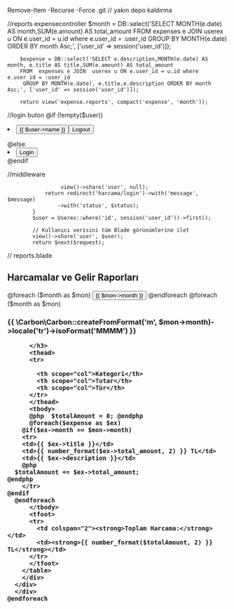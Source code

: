 Remove-Item -Recurse -Force .git // yakın depo kaldırma

//reports expensecontroller
 $month = DB::select('SELECT MONTH(e.date) AS month,SUM(e.amount) AS total_amount
        FROM  expenses e JOIN  userex u ON e.user_id = u.id where e.user_id = :user_id
         GROUP BY MONTH(e.date) ORDER BY month Asc;', ['user_id' => session('user_id')]);

        $expense = DB::select('SELECT e.description,MONTH(e.date) AS month, e.title AS title,SUM(e.amount) AS total_amount
        FROM  expenses e JOIN  userex u ON e.user_id = u.id where e.user_id = :user_id
         GROUP BY MONTH(e.date), e.title,e.description ORDER BY month Asc;', ['user_id' => session('user_id')]);

        return view('expense.reports', compact('expense', 'month'));

//login buton 
  @if (!empty($user))
                        <li class="nav-item dropdown">
                            <button class="btn btn-link dropdown-toggle d-flex align-items-center" type="button"
                                id="dropdownMenuButton" data-bs-toggle="dropdown" aria-expanded="false">
                                <!-- Kullanıcı Adı -->
                                {{ $user->name }}
                                <!-- Logout Butonu (yan yana) -->
                                <span class="ms-2">
                                    <button class="btn btn-link">
                                        Logout
                                    </button>
                                </span>
                            </button>
                            <ul class="dropdown-menu" aria-labelledby="dropdownMenuButton">
                                <!-- Menü öğeleri (Opsiyonel) -->
                            </ul>
                        </li>
                    @else
                        <li class="nav-item">
                            <button class="btn btn-link" data-bs-toggle="modal" data-bs-target="#loginModal">
                                Login
                            </button>
                        </li>
                    @endif

//middleware

                     view()->share('user', null);
                return redirect('harcama/login')->with('message', $message)
                    ->with('status', $status);
            }
            $user = Userex::where('id', session('user_id'))->first();

            // Kullanıcı verisini tüm Blade görünümlerine ilet
            view()->share('user', $user);
            return $next($request);
// reports.blade

<!-- Bootstrap CSS -->
<link href="https://cdn.jsdelivr.net/npm/bootstrap@4.5.2/dist/css/bootstrap.min.css" rel="stylesheet">

<!-- Bootstrap JS (jQuery ve Popper.js gereklidir) -->
<script src="https://code.jquery.com/jquery-3.5.1.slim.min.js"></script>
<script src="https://cdn.jsdelivr.net/npm/popper.js@1.16.1/dist/umd/popper.min.js"></script>
<script src="https://cdn.jsdelivr.net/npm/bootstrap@4.5.2/dist/js/bootstrap.min.js"></script>

<div class="container mt-2">
  <h2 class="mb-4">Harcamalar ve Gelir Raporları</h2>


  <div class="collapse-section">
    @foreach ($month as $mon)
    <button class="btn btn-info" type="button" data-toggle="collapse" data-target="#collapseTable{{ $mon->month }} "
      aria-expanded="false" aria-controls="collapseTable{{ $mon->month }}">
      {{ $mon->month }} <!-- Ay ismi burada yer alacak -->
    </button>
    @endforeach
    @foreach ($month as $mon)
      <div class="collapse" id="collapseTable{{ $mon->month }}">
        <div class="table-container mt-2">
        <table class="table table-striped">
          <h3>{{ \Carbon\Carbon::createFromFormat('m', $mon->month)->locale('tr')->isoFormat('MMMM') }}


          </h3>
          <thead>
          <tr>

            <th scope="col">Kategori</th>
            <th scope="col">Tutar</th>
            <th scope="col">Tür</th>
          </tr>
          </thead>
          <tbody>
          @php  $totalAmount = 0; @endphp
          @foreach($expense as $ex)
        @if($ex->month == $mon->month)
        <tr>
        <td>{{ $ex->title }}</td>
        <td>{{ number_format($ex->total_amount, 2) }} TL</td>
        <td>{{ $ex->description }}</td>
        @php
      $totalAmount += $ex->total_amount;
    @endphp
        </tr>
    @endif
      @endforeach
          </tbody>
          <tfoot>
          <tr>
            <td colspan="2"><strong>Toplam Harcama:</strong></td>
            <td><strong>{{ number_format($totalAmount, 2) }} TL</strong></td>
          </tr>
          </tfoot>
        </table>
        </div>
      </div>
      </div>
    @endforeach

</div>
